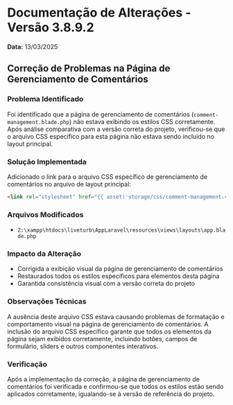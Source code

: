 # Documentação de Alterações - Versão 3.8.9.2
**Data:** 13/03/2025

## Correção de Problemas na Página de Gerenciamento de Comentários

### Problema Identificado
Foi identificado que a página de gerenciamento de comentários (`comment-management.blade.php`) não estava exibindo os estilos CSS corretamente. Após análise comparativa com a versão correta do projeto, verificou-se que o arquivo CSS específico para esta página não estava sendo incluído no layout principal.

### Solução Implementada
Adicionado o link para o arquivo CSS específico de gerenciamento de comentários no arquivo de layout principal:

```html
<link rel="stylesheet" href="{{ asset('storage/css/comment-management.css') }}" />
```

### Arquivos Modificados
- `Z:\xampp\htdocs\liveturb\AppLaravel\resources\views\layouts\app.blade.php`

### Impacto da Alteração
- Corrigida a exibição visual da página de gerenciamento de comentários
- Restaurados todos os estilos específicos para elementos desta página
- Garantida consistência visual com a versão correta do projeto

### Observações Técnicas
A ausência deste arquivo CSS estava causando problemas de formatação e comportamento visual na página de gerenciamento de comentários. A inclusão do arquivo CSS específico garante que todos os elementos da página sejam exibidos corretamente, incluindo botões, campos de formulário, sliders e outros componentes interativos.

### Verificação
Após a implementação da correção, a página de gerenciamento de comentários foi verificada e confirmou-se que todos os estilos estão sendo aplicados corretamente, igualando-se à versão de referência do projeto.
